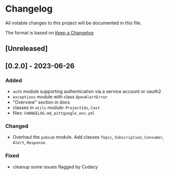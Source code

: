 # Changelog

All notable changes to this project will be documented in this file.

The format is based on [Keep a Changelog](https://keepachangelog.com/en/1.0.0/)

<!-- uncomment the following when we're out of alpha and actually following it -->

<!-- and this project adheres to [Semantic Versioning](https://semver.org/spec/v2.0.0.html). -->

## \[Unreleased\]

## \[0.2.0\] - 2023-06-26

### Added

-   `auth` module supporting authentication via a service account or oauth2
-   `exceptions` module with class `OpenAlertError`
-   "Overview" section in docs
-   classes in `utils` module: `ProjectIds`, `Cast`
-   files: `CHANGELOG.md`, `pittgoogle_env.yml`

### Changed

-   Overhaul the `pubsub` module. Add classes `Topic`, `Subscription`, `Consumer`, `Alert`,
  `Response`.

### Fixed

-   cleanup some issues flagged by Codacy

